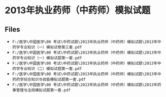 # 2013年执业药师（中药师）模拟试题

## Files

- `F:/医学\中国医学\00 考试\中药试题\2013年执业药师（中药师）模拟试题\2013年中药学专业知识（一）模拟试卷第三套.pdf`
- `F:/医学\中国医学\00 考试\中药试题\2013年执业药师（中药师）模拟试题\2013年中药学专业知识（一）模拟试题第一套.pdf`
- `F:/医学\中国医学\00 考试\中药试题\2013年执业药师（中药师）模拟试题\2013年中药学专业知识（二）模拟试题第一套.pdf`
- `F:/医学\中国医学\00 考试\中药试题\2013年执业药师（中药师）模拟试题\2013年中药药学综合知识与技能模拟试题第一套.pdf`
- `F:/医学\中国医学\00 考试\中药试题\2013年执业药师（中药师）模拟试题\2013年药事管理与法规模拟试题第一套.pdf`
